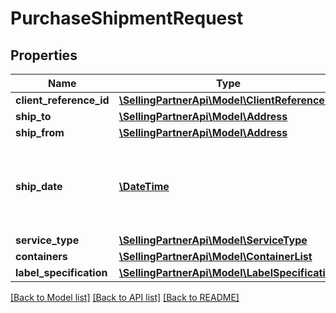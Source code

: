 # PurchaseShipmentRequest

## Properties
Name | Type | Description | Notes
------------ | ------------- | ------------- | -------------
**client_reference_id** | [**\SellingPartnerApi\Model\ClientReferenceId**](ClientReferenceId.md) |  | 
**ship_to** | [**\SellingPartnerApi\Model\Address**](Address.md) |  | 
**ship_from** | [**\SellingPartnerApi\Model\Address**](Address.md) |  | 
**ship_date** | [**\DateTime**](\DateTime.md) | The start date and time. This defaults to the current date and time. | [optional] 
**service_type** | [**\SellingPartnerApi\Model\ServiceType**](ServiceType.md) |  | 
**containers** | [**\SellingPartnerApi\Model\ContainerList**](ContainerList.md) |  | 
**label_specification** | [**\SellingPartnerApi\Model\LabelSpecification**](LabelSpecification.md) |  | 

[[Back to Model list]](../README.md#documentation-for-models) [[Back to API list]](../README.md#documentation-for-api-endpoints) [[Back to README]](../README.md)


